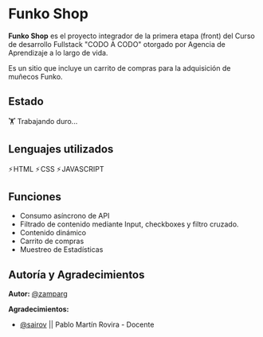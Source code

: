 # Funko Shop
**Funko Shop** es el proyecto integrador de la primera etapa (front) del Curso de desarrollo Fullstack "CODO A CODO" otorgado por Agencia de Aprendizaje a lo largo de vida. 

Es un sitio que incluye un carrito de compras para la adquisición de muñecos Funko.

<!-- [**Ver Sitio**](https://zamparg.github.io/Amazing_Events_Zampar/)  -->

## Estado
🏋️ Trabajando duro... 

## Lenguajes utilizados

⚡ HTML ⚡ CSS ⚡ JAVASCRIPT


## Funciones

- Consumo asíncrono de API
- Filtrado de contenido mediante Input, checkboxes y filtro cruzado.
- Contenido dinámico
- Carrito de compras
- Muestreo de Estadísticas

<!-- ## Screenshots
### Index
![App Screenshot](https://res.cloudinary.com/zamparg/image/upload/v1681913412/Screens/AEscreen1_if1z9a.png)

### Index Mobile
![App Screenshot](https://res.cloudinary.com/zamparg/image/upload/v1681913411/Screens/AEscreen2_zeyosc.png)

### Página de detalles
![App Screenshot](https://res.cloudinary.com/zamparg/image/upload/v1681913412/Screens/AEscreen3_uw2hyk.png)

### Carrito
![App Screenshot](https://res.cloudinary.com/zamparg/image/upload/v1681913411/Screens/AEscreen4_zvdzl7.png)
 -->
## Autoría y Agradecimientos

**Autor:** [@zamparg](https://www.github.com/zamparg)

**Agradecimientos:**
- [@sairov](https://github.com/sairov) || Pablo Martín Rovira - Docente
